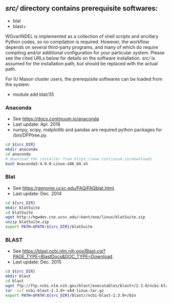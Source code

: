 ## *src/* directory contains prerequisite softwares:
- blat
- blast+

WGvarINDEL is implemented as a collection of shell scripts and ancillary Python codes, so no compilation is required. However, the workflow depends on several third-party programs, and many of which do require compiling and/or additional configuration for your particular system. Please see the cited URLs below for details on the software installation. *src/* is assumed for the installation path, but should be replaced with the actual path.

For IU Mason cluster users, the prerequisite softwares can be loaded from the system:
- module add blat/35

### Anaconda
* See https://docs.continuum.io/anaconda
* Last update: Apr. 2016
* numpy, scipy, matplotlib and pandas are required python packages for /bin/DFPtree.py.
```bash
cd ${src_DIR}
mkdir anaconda
cd anaconda
# download the installer from https://www.continuum.io/downloads
bash Anaconda3-4.0.0-Linux-x86_64.sh
```

### Blat
* See https://genome.ucsc.edu/FAQ/FAQblat.html.
* Last update: Dec. 2014
```bash
cd ${src_DIR}
mkdir blatSuite
cd blatSuite
wget http://hgwdev.cse.ucsc.edu/~kent/exe/linux/blatSuite.zip
unzip blatSuite.zip
export PATH=$PATH:${src_DIR}/blatSuite
```

### BLAST
* See https://blast.ncbi.nlm.nih.gov/Blast.cgi?PAGE_TYPE=BlastDocs&DOC_TYPE=Download.
* Last update: Dec. 2015
```bash
cd ${src_DIR}
mkdir blast
cd blast
wget ftp://ftp.ncbi.nlm.nih.gov/blast/executables/blast+/2.3.0/ncbi-blast-2.3.0+-x64-linux.tar.gz
tar -xzf ncbi-blast-2.3.0+-x64-linux.tar.gz
export PATH=$PATH:${src_DIR}/blast//ncbi-blast-2.3.0+/bin
```
